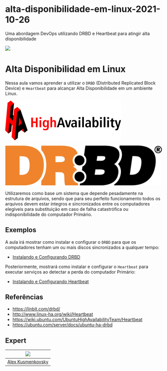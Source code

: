 # alta-disponibilidade-em-linux-2021-10-26
Uma abordagem DevOps utilizando DRBD e Heartbeat para atingir alta disponibilidade


![](https://storage.googleapis.com/golden-wind/experts-club/capa-github.svg)

# Alta Disponibilidad em Linux

Nessa aula vamos aprender a utilizar o `DRBD` (Distributed Replicated Block Device) e `Heartbeat` para alcançar Alta Disponibilidade em um ambiente Linux.

![high availability logo](.github/assets/Heartbeat.png)

![drbd logo](.github/assets/DRBD.png)


Utilizaremos como base um sistema que depende pesadamente na estrutura de arquivos, sendo que para seu perfeito funcionamento todos os arquivos devem estar íntegros e sincronizados entre os computadores elegíveis para substituição em caso de falha catastrófica ou indisponibilidade do computador Primário.

## Exemplos

A aula irá mostrar como instalar e configurar o `DRBD` para que os computadores tenham um ou mais discos sincronizados a qualquer tempo:

- [Instalando e Configurando DRBD](./examples/drbd.md)

Posteriormente, mostrará como instalar e configurar o `Heartbeat` para executar serviços ao detectar a perda do computador Primário:

- [Instalando e Configurando Heartbeat](./examples/heartbeat.md)

## Referências
- https://linbit.com/drbd/
- http://www.linux-ha.org/wiki/Heartbeat
- https://wiki.ubuntu.com/UbuntuHighAvailabilityTeam/Heartbeat
- https://ubuntu.com/server/docs/ubuntu-ha-drbd

## Expert

| [<img src="https://avatars.githubusercontent.com/u/4620702?v=4" width="75px">](https://github.com/alexvenom) |
| :-: |
| [Alex Kusmenkovsky](https://github.com/alexvenom) |
